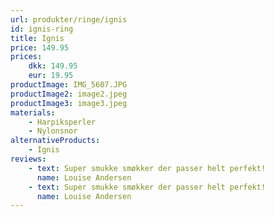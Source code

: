 ```yaml
---
url: produkter/ringe/ignis
id: ignis-ring
title: Ignis
price: 149.95
prices:
    dkk: 149.95
    eur: 19.95
productImage: IMG_5607.JPG
productImage2: image2.jpeg
productImage3: image3.jpeg
materials:
    - Harpiksperler
    - Nylonsnor
alternativeProducts:
    - Ignis
reviews:
    - text: Super smukke smøkker der passer helt perfekt!
      name: Louise Andersen
    - text: Super smukke smøkker der passer helt perfekt!
      name: Louise Andersen
---
```

